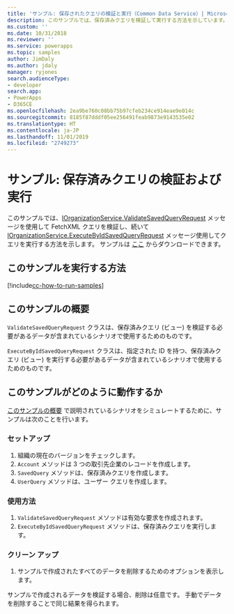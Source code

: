 ```yaml
---
title: 'サンプル: 保存されたクエリの検証と実行（Common Data Service）| Microsoft Docs'
description: このサンプルでは、保存済みクエリを検証して実行する方法を示しています。
ms.custom: ''
ms.date: 10/31/2018
ms.reviewer: ''
ms.service: powerapps
ms.topic: samples
author: JimDaly
ms.author: jdaly
manager: ryjones
search.audienceType:
- developer
search.app:
- PowerApps
- D365CE
ms.openlocfilehash: 2ea9be760c08bb75b97cfeb234ce914eae9e014c
ms.sourcegitcommit: 8185f87dddf05ee256491feab9873e9143535e02
ms.translationtype: HT
ms.contentlocale: ja-JP
ms.lasthandoff: 11/01/2019
ms.locfileid: "2749273"
---
```

# <a name="sample-validate-and-execute-a-saved-query"></a>サンプル: 保存済みクエリの検証および実行

<!-- Needs supporting conceptual topic 
https://docs.microsoft.com/dynamics365/customer-engagement/developer/org-service/sample-validate-execute-saved-query
-->
このサンプルでは、[IOrganizationService.ValidateSavedQueryRequest](https://docs.microsoft.com/dotnet/api/microsoft.crm.sdk.messages.validatesavedqueryrequest?view=dynamics-general-ce-9) メッセージを使用して FetchXML クエリを検証し、続いて [IOrganizationService.ExecuteByIdSavedQueryRequest](https://docs.microsoft.com/dotnet/api/microsoft.crm.sdk.messages.executebyidsavedqueryrequest?view=dynamics-general-ce-9) メッセージ使用してクエリを実行する方法を示します。 サンプルは [ここ](https://github.com/Microsoft/PowerApps-Samples/tree/master/cds/orgsvc/C%23/ValidateandExecuteSavedQuery) からダウンロードできます。

## <a name="how-to-run-this-sample"></a>このサンプルを実行する方法

[!include[cc-how-to-run-samples](../../includes/cc-how-to-run-samples.md)]


## <a name="what-this-sample-does"></a>このサンプルの概要

`ValidateSavedQueryRequest` クラスは、保存済みクエリ (ビュー) を検証する必要があるデータが含まれているシナリオで使用するためのものです。 

`ExecuteByIdSavedQueryRequest` クラスは、指定された ID を持つ、保存済みクエリ (ビュー) を実行する必要があるデータが含まれているシナリオで使用するためのものです。

## <a name="how-this-sample-works"></a>このサンプルがどのように動作するか

[このサンプルの概要](#what-this-sample-does) で説明されているシナリオをシミュレートするために、サンプルは次のことを行います。

### <a name="setup"></a>セットアップ

1. 組織の現在のバージョンをチェックします。
1. `Account` メソッドは 3 つの取引先企業のレコードを作成します。
1. `SavedQuery` メソッドは、保存済みクエリを作成します。
1. `UserQuery` メソッドは、ユーザー クエリを作成します。


### <a name="demonstrate"></a>使用方法
1. `ValidateSavedQueryRequest` メソッドは有効な要求を作成されます。
1. `ExecuteByIdSavedQueryRequest` メソッドは、保存済みクエリを実行します。

### <a name="clean-up"></a>クリーン アップ

1. サンプルで作成されたすべてのデータを削除するためのオプションを表示します。

サンプルで作成されるデータを検証する場合、削除は任意です。 手動でデータを削除することで同じ結果を得られます。
